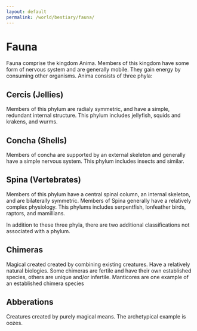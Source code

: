 ```yaml
---
layout: default
permalink: /world/bestiary/fauna/
---
```


# Fauna

Fauna comprise the kingdom Anima. Members of this kingdom have some form of nervous system and are generally mobile. They gain energy by consuming other organisms.
Anima consists of three phyla:

## Cercis (Jellies)
Members of this phylum are radialy symmetric, and have a simple, redundant internal structure.
This phylum includes jellyfish, squids and krakens, and wurms.

## Concha (Shells)
Members of concha are supported by an external skeleton and generally have a simple nervous system.
This phylum includes insects and similar.

## Spina (Vertebrates)
Members of this phylum have a central spinal column, an internal skeleton, and are bilaterally symmetric. Members of Spina generally have a relatively complex physiology.
This phylums includes serpentfish, lonfeather birds, raptors, and mamillians.


In addition to these three phyla, there are two additional classifications not associated with a phylum.

## Chimeras

Magical created created by combining existing creatures. 
Have a relatively natural biologies. Some chimeras are fertile and have their own established species, others are unique and/or infertile. Manticores are one example of an established chimera species

## Abberations

Creatures created by purely magical means. The archetypical example is oozes.
